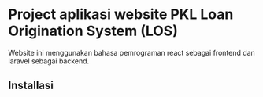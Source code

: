 # Project aplikasi website PKL Loan Origination System (LOS)

  Website ini menggunakan bahasa pemrograman react sebagai frontend dan laravel sebagai backend.
  
## Installasi 
